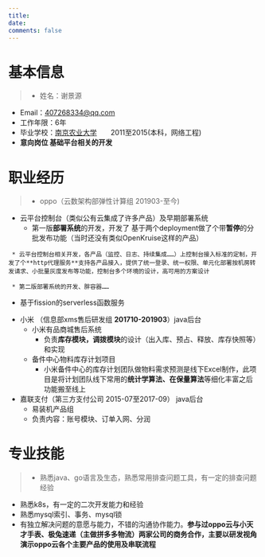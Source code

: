 ```yaml
---
title: 
date: 
comments: false
---
```


# 基本信息
> - 姓名：谢景源
- Email：407268334@qq.com　
- 工作年限：6年
- 毕业学校：[南京农业大学](http://baike.baidu.com/item/%E5%8D%97%E4%BA%AC%E5%86%9C%E4%B8%9A%E5%A4%A7%E5%AD%A6)　　2011至2015(本科，网络工程)
- **意向岗位 基础平台相关的开发**

# 职业经历
> * oppo（云数架构部弹性计算组 201903-至今) 
   * 云平台控制台（类似公有云集成了许多产品）及早期部署系统
     * 第一版**部署系统**的开发，开发了 基于两个deployment做了个带**暂停**的分批发布功能（当时还没有类似OpenKruise这样的产品）
<!-- 架构图要画的出来，遇到过什么问题 一些设计 消息队列、兜底的查询怎么解决问题 -->
     * 云平台控制台相关开发，各产品（监控、日志、持续集成……）上控制台接入标准的定制，开发了个**http代理服务**支持各产品接入，提供了统一登录、统一权限、单元化部署按机房转发请求、小批量灰度发布等功能，控制台多个环境的设计，高可用的方案设计
<!-- 插入CompletableFuture 纯异步化，遇到过什么问题，http协议的一些细节 比分 X-Forwarded-For -->
<!--  -->
     * 第二版部署系统的开发、胖容器……
<!-- 胖容器的设计理念和思考 优缺点 业务上的 技术上的  paas-agent的引入(主要是agent遇到的问题) -->
<!-- 印度apiserver kubewatcher断开问题，怎么处理 -->
   * 基于fission的serverless函数服务
<!-- 和knative的对比，为什么换，做成了什么样，组件有什么、流量怎么进来 pod池怎么实现的 -->

* 小米 （信息部xms售后研发组 **201710-201903**）java后台
   * 小米有品商城售后系统
      * 负责**库存模块，调拨模块**的设计（出入库、预占、释放、库存快照等）和实现
   * 备件中心物料库存计划项目
      * 小米备件中心的库存计划团队做物料需求预测是线下Excel制作，此项目是将计划团队线下常用的**统计学算法、在保量算法**等细化丰富之后功能搬至线上
* 嘉联支付（第三方支付公司 2015-07至2017-09） java后台
   * 易装机产品组
    * 负责内容：账号模块、订单入网、分润

# 专业技能
> * 熟悉java、go语言及生态，熟悉常用排查问题工具，有一定的排查问题经验
<!-- 总体的处理问题的原则 负载导致延迟增大的排查思路，网络的一个例子 看这里是不是需要引一点点和tcp相关的 -->
<!-- 提及 处理问题反哺基础知识 和 对监控系统的思考 比方D状态的进程、上下文切换 -->
* 熟悉k8s，有一定的二次开发能力和经验
* 熟悉mysql索引、事务、mysql锁
* 有独立解决问题的意愿与能力，不错的沟通协作能力。**参与过oppo云与小天才手表、极兔速递（主做拼多多物流）两家公司的商务合作，主要以研发视角演示oppo云各个主要产品的使用及串联流程**
